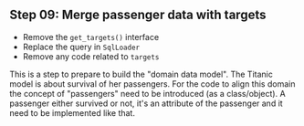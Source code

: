 ## Step 09: Merge passenger data with targets

- Remove the `get_targets()` interface
- Replace the query in `SqlLoader`
- Remove any code related to `targets` 

This is a step to prepare to build the "domain data model". The Titanic model is about survival of her passengers. For the code to align this domain the concept of "passengers" need to be introduced (as a class/object). A passenger either survived or not, it's an attribute of the passenger and it need to be implemented like that.
